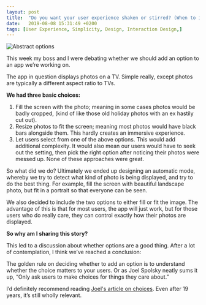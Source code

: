 ```yaml
---
layout: post
title:  "Do you want your user experience shaken or stirred? (When to include options in your software)"
date:   2019-08-08 15:31:49 +0200
tags: [User Experience, Simplicity, Design, Interaction Design,]
---
```

![Abstract options]({{site.baseurl}}/assets/img/options-illustration.png)

This week my boss and I were debating whether we should add an option to an app we’re working on.

The app in question displays photos on a TV. Simple really, except photos are typically a different aspect ratio to TVs. <!--more-->

**We had three basic choices:**

1. Fill the screen with the photo; meaning in some cases photos would be badly cropped, (kind of like those old holiday photos with an ex hastily cut out).
2. Resize photos to fit the screen; meaning most photos would have black bars alongside them. This hardly creates an immersive experience.
3. Let users select from one of the above options. This would add additional complexity.  It would also mean our users would have to seek out the setting, then pick the right option after noticing their photos were messed up.
None of these approaches were great.

So what did we do? Ultimately we ended up designing an automatic mode, whereby we try to detect what kind of photo is being displayed, and try to do the best thing. For example, fill the screen with beautiful landscape photo, but fit in a portrait so that everyone can be seen.

We also decided to include the two options to either fill or fit the image. The advantage of this is that for most users, the app will just work, but for those users who do really care, they can control exactly how their photos are displayed.

**So why am I sharing this story?**

This led to a discussion about whether options are a good thing. After a lot of contemplation, I think we’ve reached a conclusion:

The golden rule on deciding whether to add an option is to understand whether the choice matters to your users. Or as Joel Spolsky neatly sums it up, “Only ask users to make choices for things they care about.”

I’d definitely recommend reading [Joel's article on choices][joel-blog]. Even after 19 years, it’s still wholly relevant.

[joel-blog]: https://www.joelonsoftware.com/2000/04/12/choices/